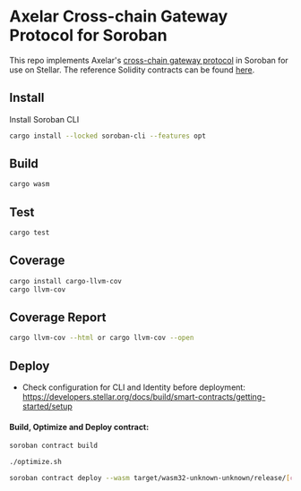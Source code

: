 # Axelar Cross-chain Gateway Protocol for Soroban

This repo implements Axelar's [cross-chain gateway protocol](https://github.com/axelarnetwork/cgp-spec/tree/main/solidity) in Soroban for use on Stellar. The reference Solidity contracts can be found [here](https://github.com/axelarnetwork/cgp-spec/tree/main/solidity#design).

## Install

Install Soroban CLI

```bash
cargo install --locked soroban-cli --features opt
```

## Build

```bash
cargo wasm
```

## Test

```bash
cargo test
```

## Coverage

```bash
cargo install cargo-llvm-cov
cargo llvm-cov
```

## Coverage Report

```bash
cargo llvm-cov --html or cargo llvm-cov --open
```

## Deploy

- Check configuration for CLI and Identity before deployment: https://developers.stellar.org/docs/build/smart-contracts/getting-started/setup

#### Build, Optimize and Deploy contract:

```bash
soroban contract build

./optimize.sh

soroban contract deploy --wasm target/wasm32-unknown-unknown/release/[contract].optimized.wasm --source wallet --network testnet
```
